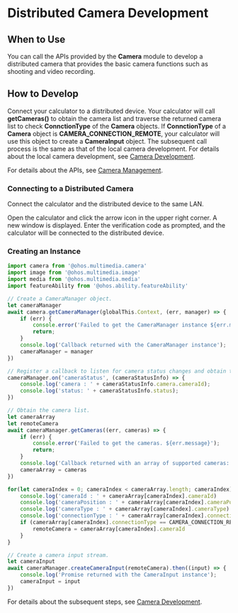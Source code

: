 # Distributed Camera Development

## When to Use

You can call the APIs provided by the **Camera** module to develop a distributed camera that provides the basic camera functions such as shooting and video recording.

## How to Develop
Connect your calculator to a distributed device. Your calculator will call **getCameras()** to obtain the camera list and traverse the returned camera list to check **ConnctionType** of the **Camera** objects. If **ConnctionType** of a **Camera** object is **CAMERA_CONNECTION_REMOTE**, your calculator will use this object to create a **CameraInput** object. The subsequent call process is the same as that of the local camera development. For details about the local camera development, see [Camera Development](./camera.md).

For details about the APIs, see [Camera Management](../reference/apis/js-apis-camera.md).

### Connecting to a Distributed Camera

Connect the calculator and the distributed device to the same LAN.

Open the calculator and click the arrow icon in the upper right corner. A new window is displayed. Enter the verification code as prompted, and the calculator will be connected to the distributed device.

### Creating an Instance

```js
import camera from '@ohos.multimedia.camera'
import image from '@ohos.multimedia.image'
import media from '@ohos.multimedia.media'
import featureAbility from '@ohos.ability.featureAbility'

// Create a CameraManager object.
let cameraManager
await camera.getCameraManager(globalThis.Context, (err, manager) => {
    if (err) {
        console.error('Failed to get the CameraManager instance ${err.message}');
        return;
    }
    console.log('Callback returned with the CameraManager instance');
    cameraManager = manager
})

// Register a callback to listen for camera status changes and obtain the updated camera status information.
cameraManager.on('cameraStatus', (cameraStatusInfo) => {
    console.log('camera : ' + cameraStatusInfo.camera.cameraId);
    console.log('status: ' + cameraStatusInfo.status);
})

// Obtain the camera list.
let cameraArray
let remoteCamera
await cameraManager.getCameras((err, cameras) => {
    if (err) {
        console.error('Failed to get the cameras. ${err.message}');
        return;
    }
    console.log('Callback returned with an array of supported cameras: ' + cameras.length);
    cameraArray = cameras
})

for(let cameraIndex = 0; cameraIndex < cameraArray.length; cameraIndex) {
    console.log('cameraId : ' + cameraArray[cameraIndex].cameraId)                          // Obtain the camera ID.
    console.log('cameraPosition : ' + cameraArray[cameraIndex].cameraPosition)              // Obtain the camera position.
    console.log('cameraType : ' + cameraArray[cameraIndex].cameraType)                      // Obtain the camera type.
    console.log('connectionType : ' + cameraArray[cameraIndex].connectionType)              // Obtain the camera connection type.
    if (cameraArray[cameraIndex].connectionType == CAMERA_CONNECTION_REMOTE) {
        remoteCamera = cameraArray[cameraIndex].cameraId
    }
}

// Create a camera input stream.
let cameraInput
await cameraManager.createCameraInput(remoteCamera).then((input) => {
    console.log('Promise returned with the CameraInput instance');
    cameraInput = input
})
```
For details about the subsequent steps, see [Camera Development](./camera.md).
